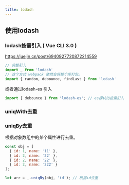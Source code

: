 ```yaml
---
title: lodash
---
```


## 使用lodash

### lodash按需引入 ( Vue CLI 3.0 )

https://juejin.cn/post/6940927720872214559

```js
// 完整引入
import _ from 'lodash'
// 这个方式 webpack 依然会将整个库打包。
import { random, debounce, findLast } from 'lodash'
```



或者通过lodash-es 引入

```js
import { debounce } from 'lodash-es'; // es模块的按需引入
```



### uniqWith去重

### uniqBy去重

根据对象数组中的某个属性进行去重。

```js
const obj = [
  { id: 1, name: '11' },
  { id: 2, name: '22' },
  { id: 2, name: '22' },
  { id: 2, name: '222' }
];

let arr = _.uniqBy(obj, 'id'); // 根据id去重
```

